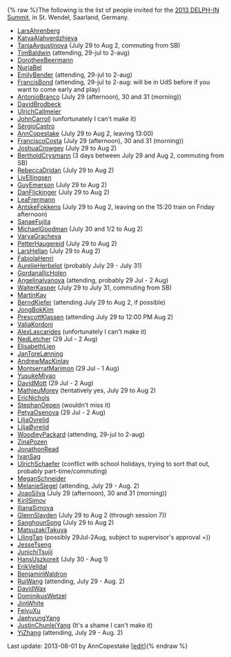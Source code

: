 {% raw %}The following is the list of people invited for the [2013 DELPH-IN
Summit](../SaarlandTop), in St. Wendel, Saarland, Germany.

- [LarsAhrenberg](/LarsAhrenberg)
- [KatyaAlahverdzhieva](/KatyaAlahverdzhieva)
- [TaniaAvgustinova](../TaniaAvgustinova) (July 29 to Aug 2, commuting
from SB)
- [TimBaldwin](../TimBaldwin) (attending, 29-jul to 2-aug)
- [DorotheeBeermann](/DorotheeBeermann)
- [NuriaBel](/NuriaBel)
- [EmilyBender](../EmilyBender) (attending, 29-jul to 2-aug)
- [FrancisBond](../FrancisBond) (attending, 29-jul to 2-aug: will be in
UdS before if you want to come early and play)
- [AntonioBranco](../AntonioBranco) (July 29 (afternoon), 30 and 31
(morning))
- [DavidBrodbeck](/DavidBrodbeck)
- [UlrichCallmeier](/UlrichCallmeier)
- [JohnCarroll](../JohnCarroll) (unfortunately I can't make it)
- [SérgioCastro](/S%C3%A9rgioCastro)
- [AnnCopestake](../AnnCopestake) (July 29 to Aug 2, leaving 13:00)
- [FranciscoCosta](../FranciscoCosta) (July 29 (afternoon), 30 and 31
(morning))
- [JoshuaCrowgey](../JoshuaCrowgey) (July 29 to Aug 2)
- [BertholdCrysmann](../BertholdCrysmann) (3 days between July 29 and Aug
2, commuting from SB)
- [RebeccaDridan](../RebeccaDridan) (July 29 to Aug 2)
- [LivEllingsen](/LivEllingsen)
- [GuyEmerson](../GuyEmerson) (July 29 to Aug 2)
- [DanFlickinger](../DanFlickinger) (July 29 to Aug 2)
- [LeaFrermann](/LeaFrermann)
- [AntskeFokkens](../AntskeFokkens) (July 29 to Aug 2, leaving on the
15:20 train on Friday afternoon)
- [SanaeFujita](/SanaeFujita)
- [MichaelGoodman](../MichaelGoodman) (July 30 and 1/2 to Aug 2)
- [VaryaGracheva](../VaryaGracheva)
- [PetterHaugereid](../PetterHaugereid) (July 29 to Aug 2)
- [LarsHellan](/LarsHellan) (July 29 to Aug 2)
- [FabiolaHenri](/FabiolaHenri)
- [AurelieHerbelot](/AurelieHerbelot) (probably July 29 - July 31)
- [GordanaIlicHolen](/GordanaIlicHolen)
- [AngelinaIvanova](../AngelinaIvanova) (attending, probably 29 Jul - 2
Aug)
- [WalterKasper](/WalterKasper) (July 29 to July 31, commuting from
SB)
- [MartinKay](/MartinKay)
- [BerndKiefer](../BerndKiefer) (attending July 29 to Aug 2, if possible)
- [JongBokKim](../JongBokKim)
- [PrescottKlassen](/PrescottKlassen) (attending July 29 to 12:00 PM
Aug 2)
- [ValiaKordoni](../ValiaKordoni)
- [AlexLascarides](../AlexLascarides) (unfortunately I can't make it)
- [NedLetcher](../NedLetcher) (29 Jul - 2 Aug)
- [ElisabethLien](/ElisabethLien)
- [JanToreLønning](/JanToreL%C3%B8nning)
- [AndrewMacKinlay](/AndrewMacKinlay)
- [MontserratMarimon](/MontserratMarimon) (29 Jul - 1 Aug)
- [YusukeMiyao](/YusukeMiyao)
- [DavidMott](../DavidMott) (29 Jul - 2 Aug)
- [MathieuMorey](/MathieuMorey) (tentatively yes, July 29 to Aug 2)
- [EricNichols](/EricNichols)
- [StephanOepen](../StephanOepen) (wouldn't miss it)
- [PetyaOsenova](../PetyaOsenova) (29 Jul - 2 Aug)
- [LiljaOvrelid](/LiljaOvrelid)
- [LiljaØvrelid](/Lilja%C3%98vrelid)
- [WoodleyPackard](/WoodleyPackard) (attending, 29-jul to 2-aug)
- [ZinaPozen](../ZinaPozen)
- [JonathonRead](/JonathonRead)
- [IvanSag](/IvanSag)
- [UlrichSchaefer](../UlrichSchaefer) (conflict with school holidays,
trying to sort that out, probably part-time/commuting)
- [MeganSchneider](/MeganSchneider)
- [MelanieSiegel](/MelanieSiegel) (attending, July 29 - Aug. 2)
- [JoaoSilva](../JoaoSilva) (July 29 (afternoon), 30 and 31 (morning))
- [KirilSimov](/KirilSimov)
- [IlianaSimova](/IlianaSimova)
- [GlennSlayden](../GlennSlayden) (July 29 to Aug 2 (through session 7))
- [SanghounSong](../SanghounSong) (July 29 to Aug 2)
- [MatsuzakiTakuya](/MatsuzakiTakuya)
- [LilingTan](../LilingTan) (possibly 29Jul-2Aug, subject to supervisor's
approval =))
- [JesseTseng](../JesseTseng)
- [JunichiTsujii](/JunichiTsujii)
- [HansUszkoreit](../HansUszkoreit) (July 30 - Aug 1)
- [ErikVelldal](../ErikVelldal)
- [BenjaminWaldron](../BenjaminWaldron)
- [RuiWang](/RuiWang) (attending, July 29 - Aug. 2)
- [DavidWax](/DavidWax)
- [DominikusWetzel](../DominikusWetzel)
- [JimWhite](../JimWhite)
- [FeiyuXu](../FeiyuXu)
- [JaehyungYang](/JaehyungYang)
- [JustinChunleiYang](../JustinChunleiYang) (It's a shame I can't make
it)
- [YiZhang](../YiZhang) (attending, July 29 - Aug. 2)

Last update: 2013-08-01 by AnnCopestake [[edit](https://github.com/delph-in/docs/wiki/SaarlandParticipants/_edit)]{% endraw %}